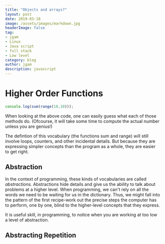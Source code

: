 ```yaml
---
title: "Objects and arrays?"
layout: post
date: 2019-03-18
image: /assets/images/markdown.jpg
headerImage: false
tag:
- jgam
- Linux
- Java script
- full stack
- Low level
category: blog
author: jgam
description: javascript
---
```


# Higher Order Functions

```javascript
console.log(sum(range(10,10)));
```

When looking at the above code, one can easily guess what each of those methods do. (Ofcourse, it will take some time to compute the actual number unless you are genius!)

The defintion of this vocabulary (the functions sum and range) will still involve loops, counters, and other incidental details. But because they are expressing simpler concepts than the program as a whole, they are easier to get right.

## Abstraction

In the context of programming, these kinds of vocabularies are called *abstractions.* Abstractions hide details and give us the ability to talk about problems at a higher level. When programming, we can't rely on all the words we need to be waiting for us in the dictionary. Thus, we might fall into the pattern of the first recipe-work out the precise steps the computer has to perform, one by one, blind to the higher-level concepts that they express.

It is useful skill, in programming, to notice when you are working at too low a level of abstraction.

## Abstracting Repetition

